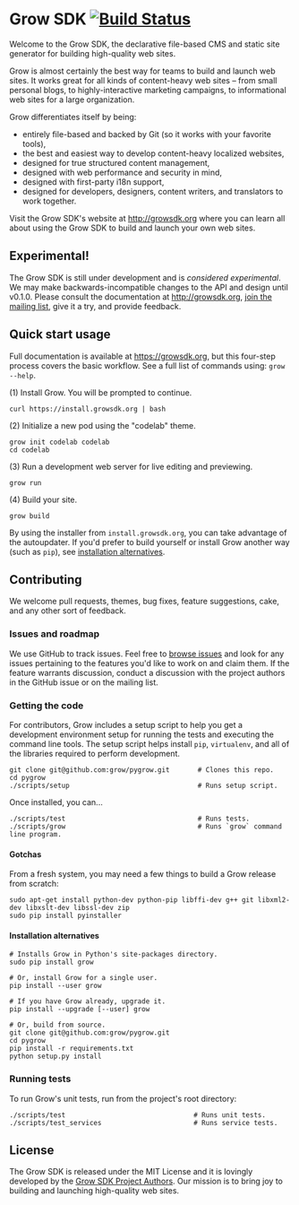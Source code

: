 # Grow SDK [![Build Status](https://travis-ci.org/grow/pygrow.png?branch=master)](https://travis-ci.org/grow/pygrow)

Welcome to the Grow SDK, the declarative file-based CMS and static site generator for building high-quality web sites.

Grow is almost certainly the best way for teams to build and launch web sites. It works great for all kinds of content-heavy web sites – from small personal blogs, to highly-interactive marketing campaigns, to informational web sites for a large organization.

Grow differentiates itself by being:

- entirely file-based and backed by Git (so it works with your favorite tools),
- the best and easiest way to develop content-heavy localized websites,
- designed for true structured content management,
- designed with web performance and security in mind,
- designed with first-party i18n support,
- designed for developers, designers, content writers, and translators to work together.

Visit the Grow SDK's website at http://growsdk.org where you can learn all about using the Grow SDK to build and launch your own web sites.

## Experimental!

The Grow SDK is still under development and is *considered experimental*. We may make backwards-incompatible changes to the API and design until v0.1.0. Please consult the documentation at http://growsdk.org, [join the mailing list](https://groups.google.com/forum/#!forum/growsdk), give it a try, and provide feedback.

## Quick start usage

Full documentation is available at https://growsdk.org, but this four-step process covers the basic workflow. See a full list of commands using: `grow --help`.

(1) Install Grow. You will be prompted to continue.

    curl https://install.growsdk.org | bash

(2) Initialize a new pod using the "codelab" theme.

    grow init codelab codelab
    cd codelab

(3) Run a development web server for live editing and previewing.

    grow run

(4) Build your site.

    grow build

By using the installer from `install.growsdk.org`, you can take advantage of the autoupdater. If you'd prefer to build yourself or install Grow another way (such as `pip`), see [installation alternatives](#installation-alternatives).

## Contributing

We welcome pull requests, themes, bug fixes, feature suggestions, cake, and any other sort of feedback.

### Issues and roadmap

We use GitHub to track issues. Feel free to [browse issues](https://github.com/grow/pygrow/issues "browse issues") and look for any issues pertaining to the features you'd like to work on and claim them. If the feature warrants discussion, conduct a discussion with the project authors in the GitHub issue or on the mailing list.

### Getting the code

For contributors, Grow includes a setup script to help you get a development environment setup for running the tests and executing the command line tools. The setup script helps install `pip`, `virtualenv`, and all of the libraries required to perform development.

    git clone git@github.com:grow/pygrow.git       # Clones this repo.
    cd pygrow
    ./scripts/setup                                # Runs setup script.

Once installed, you can...

    ./scripts/test                                 # Runs tests.
    ./scripts/grow                                 # Runs `grow` command line program.

#### Gotchas

From a fresh system, you may need a few things to build a Grow release from scratch:

    sudo apt-get install python-dev python-pip libffi-dev g++ git libxml2-dev libxslt-dev libssl-dev zip
    sudo pip install pyinstaller

#### Installation alternatives

    # Installs Grow in Python's site-packages directory.
    sudo pip install grow

    # Or, install Grow for a single user.
    pip install --user grow

    # If you have Grow already, upgrade it.
    pip install --upgrade [--user] grow

    # Or, build from source.
    git clone git@github.com:grow/pygrow.git
    cd pygrow
    pip install -r requirements.txt
    python setup.py install

### Running tests

To run Grow's unit tests, run from the project's root directory:

    ./scripts/test                                # Runs unit tests.
    ./scripts/test_services                       # Runs service tests.

## License

The Grow SDK is released under the MIT License and it is lovingly developed by the [Grow SDK Project Authors](https://github.com/grow/pygrow/blob/master/LICENSE). Our mission is to bring joy to building and launching high-quality web sites.
